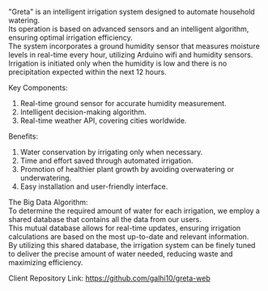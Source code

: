 "Greta" is an intelligent irrigation system designed to automate household watering.  
Its operation is based on advanced sensors and an intelligent algorithm, ensuring optimal irrigation efficiency.  
The system incorporates a ground humidity sensor that measures moisture levels in real-time every hour, utilizing Arduino wifi and humidity sensors.  
Irrigation is initiated only when the humidity is low and there is no precipitation expected within the next 12 hours.

Key Components:  
1. Real-time ground sensor for accurate humidity measurement.  
2. Intelligent decision-making algorithm.  
3. Real-time weather API, covering cities worldwide.  

Benefits:  
1. Water conservation by irrigating only when necessary.  
2. Time and effort saved through automated irrigation.  
3. Promotion of healthier plant growth by avoiding overwatering or underwatering.  
4. Easy installation and user-friendly interface.  

The Big Data Algorithm:  
To determine the required amount of water for each irrigation, we employ a shared database that contains all the data from our users.  
This mutual database allows for real-time updates, ensuring irrigation calculations are based on the most up-to-date and relevant information.  
By utilizing this shared database, the irrigation system can be finely tuned to deliver the precise amount of water needed, reducing waste and maximizing efficiency.  


Client Repository Link: https://github.com/galhi10/greta-web
